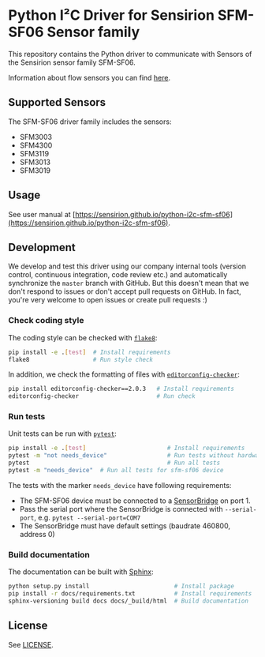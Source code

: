 # Python I²C Driver for Sensirion SFM-SF06 Sensor family

This repository contains the Python driver to communicate with Sensors of the
Sensirion sensor family SFM-SF06.

Information about flow sensors you can find [here](https://www.sensirion.com/flow-sensors).


## Supported Sensors

The SFM-SF06 driver family includes the sensors:

* SFM3003
* SFM4300
* SFM3119
* SFM3013
* SFM3019

## Usage

See user manual at
[https://sensirion.github.io/python-i2c-sfm-sf06](https://sensirion.github.io/python-i2c-sfm-sf06).


## Development

We develop and test this driver using our company internal tools (version
control, continuous integration, code review etc.) and automatically
synchronize the `master` branch with GitHub. But this doesn't mean that we
don't respond to issues or don't accept pull requests on GitHub. In fact,
you're very welcome to open issues or create pull requests :)

### Check coding style

The coding style can be checked with [`flake8`](http://flake8.pycqa.org/):

```bash
pip install -e .[test]  # Install requirements
flake8                  # Run style check
```

In addition, we check the formatting of files with
[`editorconfig-checker`](https://editorconfig-checker.github.io/):

```bash
pip install editorconfig-checker==2.0.3   # Install requirements
editorconfig-checker                      # Run check
```

### Run tests

Unit tests can be run with [`pytest`](https://pytest.org/):

```bash
pip install -e .[test]                       # Install requirements
pytest -m "not needs_device"                 # Run tests without hardware
pytest                                       # Run all tests
pytest -m "needs_device"  # Run all tests for sfm-sf06 device

```

The tests with the marker `needs_device` have following requirements:

- The SFM-SF06 device must be connected to a
  [SensorBridge](https://www.sensirion.com/sensorbridge/) on port 1.
- Pass the serial port where the SensorBridge is connected with
  `--serial-port`, e.g. `pytest --serial-port=COM7`
- The SensorBridge must have default settings (baudrate 460800, address 0)


### Build documentation

The documentation can be built with [Sphinx](http://www.sphinx-doc.org/):

```bash
python setup.py install                        # Install package
pip install -r docs/requirements.txt           # Install requirements
sphinx-versioning build docs docs/_build/html  # Build documentation
```

## License

See [LICENSE](LICENSE).
